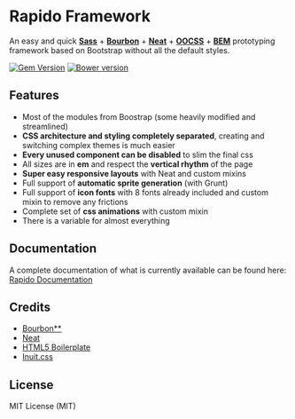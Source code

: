 # Rapido Framework

An easy and quick [**Sass**](http://sass-lang.com/) + [**Bourbon**](http://bourbon.io/) + [**Neat**](http://neat.bourbon.io/) + [**OOCSS**](http://oocss.org/) + [**BEM**](http://csswizardry.com/2013/01/mindbemding-getting-your-head-round-bem-syntax/) prototyping framework based on Bootstrap without all the default styles.

[![Gem Version](https://badge.fury.io/rb/rapido-css.png)](http://badge.fury.io/rb/rapido-css)
[![Bower version](https://badge.fury.io/bo/rapido.png)](http://badge.fury.io/bo/rapido)

## Features

* Most of the modules from Boostrap (some heavily modified and streamlined)
* **CSS architecture and styling completely separated**, creating and switching complex themes is much easier
* **Every unused component can be disabled** to slim the final css
* All sizes are in **em** and respect the **vertical rhythm** of the page
* **Super easy responsive layouts** with Neat and custom mixins
* Full support of **automatic sprite generation** (with Grunt)
* Full support of **icon fonts** with 8 fonts already included and custom mixin to remove any frictions
* Complete set of **css animations** with custom mixin
* There is a variable for almost everything

## Documentation

A complete documentation of what is currently available can be found here: [Rapido Documentation](http://raffone.github.io/rapido/)

## Credits

* [Bourbon**](http://bourbon.io/)
* [Neat](http://neat.bourbon.io/)
* [HTML5 Boilerplate](https://github.com/h5bp/html5-boilerplate)
* [Inuit.css](https://github.com/csswizardry/inuit.css)

## License

MIT License (MIT)

